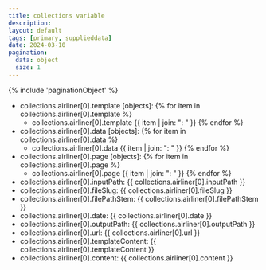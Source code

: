 ```yaml
---
title: collections variable
description: 
layout: default
tags: [primary, supplieddata]
date: 2024-03-10
pagination:
  data: object
  size: 1
---
```

{% include 'paginationObject' %}

- collections.airliner[0].template [objects]:
  {% for item in collections.airliner[0].template %}
  - collections.airliner[0].template {{ item | join: ": " }}
  {% endfor %}
- collections.airliner[0].data [objects]:
  {% for item in collections.airliner[0].data %}
  - collections.airliner[0].data {{ item | join: ": " }}
  {% endfor %}
- collections.airliner[0].page [objects]:
  {% for item in collections.airliner[0].page %}
  - collections.airliner[0].page {{ item | join: ": " }}
  {% endfor %}
- collections.airliner[0].inputPath: {{ collections.airliner[0].inputPath }}
- collections.airliner[0].fileSlug: {{ collections.airliner[0].fileSlug }}
- collections.airliner[0].filePathStem: {{ collections.airliner[0].filePathStem }}
- collections.airliner[0].date: {{ collections.airliner[0].date }}
- collections.airliner[0].outputPath: {{ collections.airliner[0].outputPath }}
- collections.airliner[0].url: {{ collections.airliner[0].url }}
- collections.airliner[0].templateContent: {{ collections.airliner[0].templateContent }}
- collections.airliner[0].content: {{ collections.airliner[0].content }}